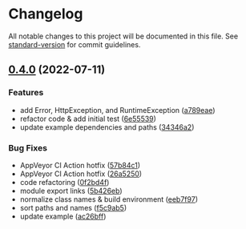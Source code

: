 # Changelog

All notable changes to this project will be documented in this file. See [standard-version](https://github.com/conventional-changelog/standard-version) for commit guidelines.

## [0.4.0](https://github.com/ialopezg/custom-error-service/compare/v0.3.1...v0.4.0) (2022-07-11)


### Features

* add Error, HttpException, and RuntimeException ([a789eae](https://github.com/ialopezg/custom-error-service/commit/a789eaea6fd1d2e9eebe93e493db7a399553ea99))
* refactor code & add initial test ([6e55539](https://github.com/ialopezg/custom-error-service/commit/6e55539da5b0931e9d1efa91b5ab91fd763e9bf2))
* update example dependencies and paths ([34346a2](https://github.com/ialopezg/custom-error-service/commit/34346a2325c5783b6688802bd0cfbd9341ae601b))


### Bug Fixes

* AppVeyor CI Action hotfix ([57b84c1](https://github.com/ialopezg/custom-error-service/commit/57b84c1e385e75a89a1d5b000e530145827dc089))
* AppVeyor CI Action hotfix ([26a5250](https://github.com/ialopezg/custom-error-service/commit/26a52506f95071de9f9dc8cd37245d9218c4ddfb))
* code refactoring ([0f2bd4f](https://github.com/ialopezg/custom-error-service/commit/0f2bd4f4d274ba5e67083e8c7fa6d2a66f187731))
* module export links ([5b426eb](https://github.com/ialopezg/custom-error-service/commit/5b426eb5bc95f2e4db83ffdfd5646a2c17c45d40))
* normalize class names & build environment ([eeb7f97](https://github.com/ialopezg/custom-error-service/commit/eeb7f978e74d4375bf29483b4e39ce81bf844c65))
* sort paths and names ([f5c9ab5](https://github.com/ialopezg/custom-error-service/commit/f5c9ab5b98a2b085fca58467fc346a8e03bfaa5d))
* update example ([ac26bff](https://github.com/ialopezg/custom-error-service/commit/ac26bff421f255fd8aef70dd4234974be0f3c725))
